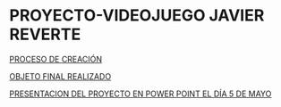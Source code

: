 # PROYECTO-VIDEOJUEGO JAVIER REVERTE

[PROCESO DE CREACIÓN](https://github.com/reverte04/PROYECTO-VIDEOJUEGO/blob/main/proceso%20de%20proyecto.md)


[OBJETO FINAL REALIZADO](https://github.com/reverte04/PROYECTO-VIDEOJUEGO/blob/main/objeto%20final%20realizado.md)


[PRESENTACION DEL PROYECTO EN POWER POINT EL DÍA 5 DE MAYO](https://github.com/reverte04/PROYECTO-VIDEOJUEGO/blob/main/Presentaci%C3%B3n%20del%20proyecto%20en%20power%20point%20el%20d%C3%ADa%205%20de%20mayo.MD)

